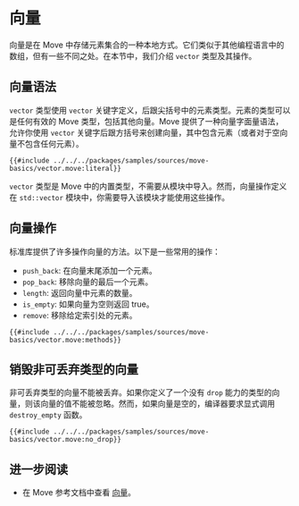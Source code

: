 # 向量

向量是在 Move 中存储元素集合的一种本地方式。它们类似于其他编程语言中的数组，但有一些不同之处。在本节中，我们介绍 `vector` 类型及其操作。

## 向量语法

`vector` 类型使用 `vector` 关键字定义，后跟尖括号中的元素类型。元素的类型可以是任何有效的 Move 类型，包括其他向量。Move 提供了一种向量字面量语法，允许你使用 `vector` 关键字后跟方括号来创建向量，其中包含元素（或者对于空向量不包含任何元素）。

```move
{{#include ../../../packages/samples/sources/move-basics/vector.move:literal}}
```

`vector` 类型是 Move 中的内置类型，不需要从模块中导入。然而，向量操作定义在 `std::vector` 模块中，你需要导入该模块才能使用这些操作。

## 向量操作

标准库提供了许多操作向量的方法。以下是一些常用的操作：

- `push_back`: 在向量末尾添加一个元素。
- `pop_back`: 移除向量的最后一个元素。
- `length`: 返回向量中元素的数量。
- `is_empty`: 如果向量为空则返回 true。
- `remove`: 移除给定索引处的元素。

```move
{{#include ../../../packages/samples/sources/move-basics/vector.move:methods}}
```

## 销毁非可丢弃类型的向量

非可丢弃类型的向量不能被丢弃。如果你定义了一个没有 `drop` 能力的类型的向量，则该向量的值不能被忽略。然而，如果向量是空的，编译器要求显式调用 `destroy_empty` 函数。

```move
{{#include ../../../packages/samples/sources/move-basics/vector.move:no_drop}}
```

## 进一步阅读

- 在 Move 参考文档中查看 [向量](/reference/primitive-types/vector.html)。